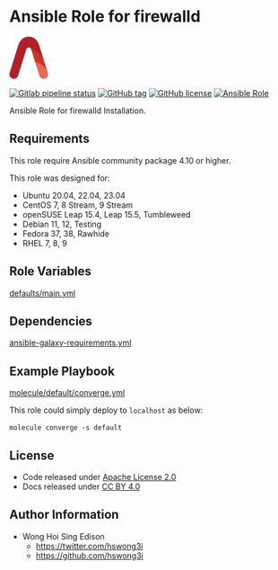 # Ansible Role for firewalld

<a href="https://alvistack.com" title="AlviStack" target="_blank"><img src="/alvistack.svg" height="75" alt="AlviStack"></a>

[![Gitlab pipeline status](https://img.shields.io/gitlab/pipeline/alvistack/ansible-role-firewalld/master)](https://gitlab.com/alvistack/ansible-role-firewalld/-/pipelines)
[![GitHub tag](https://img.shields.io/github/tag/alvistack/ansible-role-firewalld.svg)](https://github.com/alvistack/ansible-role-firewalld/tags)
[![GitHub license](https://img.shields.io/github/license/alvistack/ansible-role-firewalld.svg)](https://github.com/alvistack/ansible-role-firewalld/blob/master/LICENSE)
[![Ansible Role](https://img.shields.io/badge/galaxy-alvistack.firewalld-blue.svg)](https://galaxy.ansible.com/alvistack/firewalld)

Ansible Role for firewalld Installation.

## Requirements

This role require Ansible community package 4.10 or higher.

This role was designed for:

-   Ubuntu 20.04, 22.04, 23.04
-   CentOS 7, 8 Stream, 9 Stream
-   openSUSE Leap 15.4, Leap 15.5, Tumbleweed
-   Debian 11, 12, Testing
-   Fedora 37, 38, Rawhide
-   RHEL 7, 8, 9

## Role Variables

[defaults/main.yml](defaults/main.yml)

## Dependencies

[ansible-galaxy-requirements.yml](ansible-galaxy-requirements.yml)

## Example Playbook

[molecule/default/converge.yml](molecule/default/converge.yml)

This role could simply deploy to `localhost` as below:

    molecule converge -s default

## License

-   Code released under [Apache License 2.0](LICENSE)
-   Docs released under [CC BY 4.0](http://creativecommons.org/licenses/by/4.0/)

## Author Information

-   Wong Hoi Sing Edison
    -   <https://twitter.com/hswong3i>
    -   <https://github.com/hswong3i>
